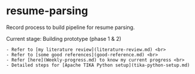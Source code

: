 # resume-parsing
Record process to build pipeline for resume parsing.

Current stage: Building prototype (phase 1 & 2)

    - Refer to [my literature review](literature-review.md) <br>
    - Refer to [some good references](good-reference.md) <br>
    - Refer [here](Weekly-progress.md) to know my current progress <br>
    - Detailed steps for [Apache TIKA Python setup](tika-python-setup.md)

